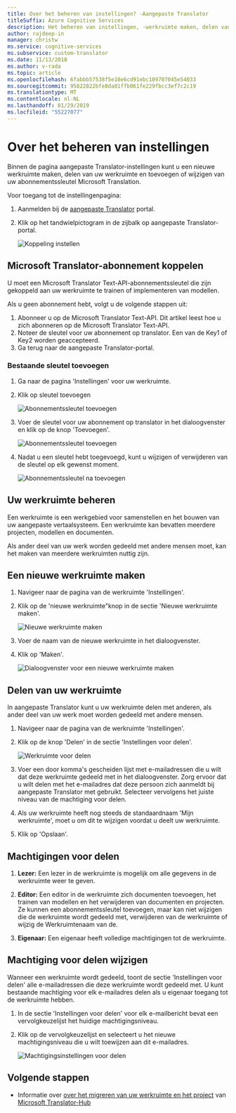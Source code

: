 ```yaml
---
title: Over het beheren van instellingen? -Aangepaste Translator
titleSuffix: Azure Cognitive Services
description: Het beheren van instellingen, -werkruimte maken, delen van de werkruimte en abonnementssleutel in aangepaste Translator beheren.
author: rajdeep-in
manager: christw
ms.service: cognitive-services
ms.subservice: custom-translator
ms.date: 11/13/2018
ms.author: v-rada
ms.topic: article
ms.openlocfilehash: 6fabbb57538f5e10e6cd91ebc109707045e54033
ms.sourcegitcommit: 95822822bfe8da01ffb061fe229fbcc3ef7c2c19
ms.translationtype: MT
ms.contentlocale: nl-NL
ms.lasthandoff: 01/29/2019
ms.locfileid: "55227077"
---
```

# <a name="how-to-manage-settings"></a>Over het beheren van instellingen

Binnen de pagina aangepaste Translator-instellingen kunt u een nieuwe werkruimte maken, delen van uw werkruimte en toevoegen of wijzigen van uw abonnementssleutel Microsoft Translation.

Voor toegang tot de instellingenpagina:

1. Aanmelden bij de [aangepaste Translator](https://portal.customtranslator.azure.ai/) portal.
2. Klik op het tandwielpictogram in de zijbalk op aangepaste Translator-portal.

    ![Koppeling instellen](media/how-to/how-to-settings.png)

## <a name="associating-microsoft-translator-subscription"></a>Microsoft Translator-abonnement koppelen

U moet een Microsoft Translator Text-API-abonnementssleutel die zijn gekoppeld aan uw werkruimte te trainen of implementeren van modellen.

Als u geen abonnement hebt, volgt u de volgende stappen uit:

1. Abonneer u op de Microsoft Translator Text-API. Dit artikel leest hoe u zich abonneren op de Microsoft Translator Text-API.
2. Noteer de sleutel voor uw abonnement op translator. Een van de Key1 of Key2 worden geaccepteerd.
3. Ga terug naar de aangepaste Translator-portal.

### <a name="add-existing-key"></a>Bestaande sleutel toevoegen

1.  Ga naar de pagina 'Instellingen' voor uw werkruimte.
2.  Klik op sleutel toevoegen

    ![Abonnementssleutel toevoegen](media/how-to/how-to-add-subscription-key.png)

3. Voer de sleutel voor uw abonnement op translator in het dialoogvenster en klik op de knop 'Toevoegen'.
 
    ![Abonnementssleutel toevoegen](media/how-to/how-to-add-subscription-key-dialog.png)
4.  Nadat u een sleutel hebt toegevoegd, kunt u wijzigen of verwijderen van de sleutel op elk gewenst moment.

    ![Abonnementssleutel na toevoegen](media/how-to/subscription-key-after-add.png)

## <a name="manage-your-workspace"></a>Uw werkruimte beheren

Een werkruimte is een werkgebied voor samenstellen en het bouwen van uw aangepaste vertaalsysteem. Een werkruimte kan bevatten meerdere projecten, modellen en documenten. 

Als ander deel van uw werk worden gedeeld met andere mensen moet, kan het maken van meerdere werkruimten nuttig zijn. 

## <a name="create-a-new-workspace"></a>Een nieuwe werkruimte maken

1.  Navigeer naar de pagina van de werkruimte 'Instellingen'.
2.  Klik op de 'nieuwe werkruimte"knop in de sectie 'Nieuwe werkruimte maken'.
    
    ![Nieuwe werkruimte maken](media/how-to/create-new-workspace.png)

4.  Voer de naam van de nieuwe werkruimte in het dialoogvenster.
5.  Klik op 'Maken'.
    
    ![Dialoogvenster voor een nieuwe werkruimte maken](media/how-to/create-new-workspace-dialog.png)

## <a name="share-your-workspace"></a>Delen van uw werkruimte

In aangepaste Translator kunt u uw werkruimte delen met anderen, als ander deel van uw werk moet worden gedeeld met andere mensen. 

1.  Navigeer naar de pagina van de werkruimte 'Instellingen'.
2.  Klik op de knop 'Delen' in de sectie 'Instellingen voor delen'.
    
    ![Werkruimte voor delen](media/how-to/share-workspace.png)

3.  Voer een door komma's gescheiden lijst met e-mailadressen die u wilt dat deze werkruimte gedeeld met in het dialoogvenster. Zorg ervoor dat u wilt delen met het e-mailadres dat deze persoon zich aanmeldt bij aangepaste Translator met gebruikt. Selecteer vervolgens het juiste niveau van de machtiging voor delen.

4.  Als uw werkruimte heeft nog steeds de standaardnaam 'Mijn werkruimte', moet u om dit te wijzigen voordat u deelt uw werkruimte.
5.  Klik op 'Opslaan'.

## <a name="sharing-permissions"></a>Machtigingen voor delen

1.  **Lezer:** Een lezer in de werkruimte is mogelijk om alle gegevens in de werkruimte weer te geven. 

2.  **Editor:** Een editor in de werkruimte zich documenten toevoegen, het trainen van modellen en het verwijderen van documenten en projecten. Ze kunnen een abonnementssleutel toevoegen, maar kan niet wijzigen die de werkruimte wordt gedeeld met, verwijderen van de werkruimte of wijzig de Werkruimtenaam van de.

3.  **Eigenaar:** Een eigenaar heeft volledige machtigingen tot de werkruimte.

## <a name="change-sharing-permission"></a>Machtiging voor delen wijzigen

Wanneer een werkruimte wordt gedeeld, toont de sectie 'Instellingen voor delen' alle e-mailadressen die deze werkruimte wordt gedeeld met. U kunt bestaande machtiging voor elk e-mailadres delen als u eigenaar toegang tot de werkruimte hebben.

1.  In de sectie 'Instellingen voor delen' voor elk e-mailbericht bevat een vervolgkeuzelijst het huidige machtigingsniveau.

2.  Klik op de vervolgkeuzelijst en selecteert u het nieuwe machtigingsniveau die u wilt toewijzen aan dit e-mailadres.

    ![Machtigingsinstellingen voor delen](media/how-to/sharing-permission-settings.png)

## <a name="next-steps"></a>Volgende stappen

- Informatie over [over het migreren van uw werkruimte en het project](how-to-migrate.md) van [Microsoft Translator-Hub](https://hub.microsofttranslator.com)
